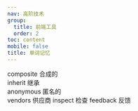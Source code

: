 ```yaml
---
nav: 高阶技术
group:
  title: 前端工具
  order: 2
toc: content
mobile: false
title: 单词记忆
---
```


composite 合成的  
inherit 继承  
anonymous 匿名的  
vendors 供应商
inspect 检查
feedback 反馈
